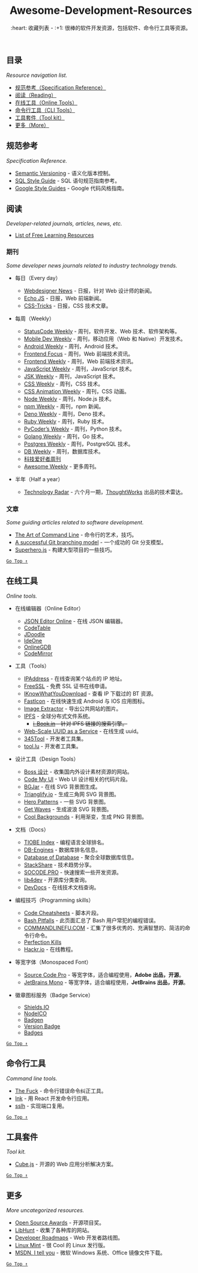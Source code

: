<div align="center">
  <h1>Awesome-Development-Resources</h1>

  <p>:heart: 收藏列表 - :+1: 很棒的软件开发资源，包括软件、命令行工具等资源。</p>
</div>

<br />

## 目录

*Resource navigation list.*

- [规范参考（Specification Reference）](#规范参考)
- [阅读（Reading）](#阅读)
- [在线工具（Online Tools）](#在线工具)
- [命令行工具（CLI Tools）](#命令行工具)
- [工具套件（Tool kit）](#工具套件)
- [更多（More）](#更多)

## 规范参考

*Specification Reference.*

- [Semantic Versioning](https://semver.org/) - 语义化版本控制。
- [SQL Style Guide](https://www.sqlstyle.guide/) - SQL 语句规范指南参考。
- [Google Style Guides](https://google.github.io/styleguide/) - Google 代码风格指南。

## 阅读

*Developer-related journals, articles, news, etc.*

- [List of Free Learning Resources](https://ebookfoundation.github.io/free-programming-books/)

### 期刊

*Some developer news journals related to industry technology trends.*

- 每日（Every day）
  - [Webdesigner News](https://www.webdesignernews.com/) - 日报，针对 Web 设计师的新闻。
  - [Echo JS](https://www.echojs.com/) - 日报，Web 前端新闻。
  - [CSS-Tricks](https://css-tricks.com/) - 日报，CSS 技术文章。
  
- 每周（Weekly）
  - [StatusCode Weekly](https://weekly.statuscode.com/) - 周刊，软件开发、Web 技术、软件架构等。
  - [Mobile Dev Weekly](https://mobiledevweekly.com/) - 周刊，移动应用（Web 和 Native）开发技术。
  - [Android Weekly](https://androidweekly.net/) - 周刊，Android 技术。
  - [Frontend Focus](https://frontendfoc.us/) - 周刊，Web 前端技术资讯。
  - [Frontend Weekly](https://frontendweekly.co/) - 周刊，Web 前端技术资讯。
  - [JavaScript Weekly](https://javascriptweekly.com/) - 周刊，JavaScript 技术。
  - [JSK Weekly](https://javascriptkicks.com/) - 周刊，JavaScript 技术。
  - [CSS Weekly](https://css-weekly.com/) - 周刊，CSS 技术。
  - [CSS Animation Weekly](https://cssanimation.rocks/weekly/) - 周刊，CSS 动画。
  - [Node Weekly](https://nodeweekly.com/) - 周刊，Node.js 技术。
  - [npm Weekly](https://www.npmjs.com/npm-weekly) - 周刊，npm 新闻。
  - [Deno Weekly](https://denoweekly.com/) - 周刊，Deno 技术。
  - [Ruby Weekly](https://rubyweekly.com/) - 周刊，Ruby 技术。
  - [PyCoder’s Weekly](https://pycoders.com/) - 周刊，Python 技术。
  - [Golang Weekly](https://golangweekly.com/) - 周刊，Go 技术。
  - [Postgres Weekly](https://postgresweekly.com/) - 周刊，PostgreSQL 技术。
  - [DB Weekly](https://dbweekly.com/) - 周刊，数据库技术。
  - [科技爱好者周刊](https://github.com/ruanyf/weekly)
  - [Awesome Weekly](https://github.com/jondot/awesome-weekly) - 更多周刊。

- 半年（Half a year）
  - [Technology Radar](https://www.thoughtworks.com/radar) - 六个月一期，[ThoughtWorks](https://www.thoughtworks.com/) 出品的技术雷达。

### 文章

*Some guiding articles related to software development.*

- [The Art of Command Line](https://github.com/jlevy/the-art-of-command-line) - 命令行的艺术，技巧。
- [A successful Git branching model](https://nvie.com/posts/a-successful-git-branching-model/) - 一个成功的 Git 分支模型。
- [Superhero.js](http://superherojs.com/) - 构建大型项目的一些技巧。

[`Go Top ↑`](#awesome-development-resources)

## 在线工具

*Online tools.*

- 在线编辑器（Online Editor）
  - [JSON Editor Online](http://jsoneditoronline.org/) - 在线 JSON 编辑器。
  - [CodeTable](https://code.hackerearth.com/)
  - [JDoodle](https://www.jdoodle.com/)
  - [IdeOne](https://ideone.com/)
  - [OnlineGDB](https://www.onlinegdb.com/)
  - [CodeMirror](https://codemirror.net/)

- 工具（Tools）
  - [IPAddress](https://www.ipaddress.com/) - 在线查询某个站点的 IP 地址。
  - [FreeSSL](https://freessl.org/) - 免费 SSL 证书在线申请。
  - [IKnowWhatYouDownload](https://iknowwhatyoudownload.com/) - 查看 IP 下载过的 BT 资源。
  - [FastIcon](https://fasticon.sawirstudio.com/) - 在线快速生成 Android 与 IOS 应用图标。
  - [Image Extractor](https://extract.pics/) - 导出公共网站的图片。
  - [IPFS](https://ipfs.io/) - 全球分布式文件系统。
    - ~~[i-Book.in](https://book.tstrs.me/) - 针对 IPFS 链接的搜索引擎。~~
  - [Web-Scale UUID as a Service](https://uuid.rocks/) - 在线生成 uuid。
  - [345Tool](https://www.345tool.com/) - 开发者工具集。
  - [tool.lu](https://tool.lu/) - 开发者工具集。

- 设计工具（Design Tools）
  - [Boss 设计](https://www.bossdesign.cn/) - 收集国内外设计素材资源的网站。
  - [Code My UI](https://codemyui.com/) - Web UI 设计相关的代码片段。
  - [BGJar](https://bgjar.com/) - 在线 SVG 背景图生成。
  - [Trianglify.io](https://trianglify.io/) - 生成三角网 SVG 背景图。
  - [Hero Patterns](http://www.heropatterns.com/) - 一些 SVG 背景图。
  - [Get Waves](https://getwaves.io/) - 生成波浪 SVG 背景图。
  - [Cool Backgrounds](https://coolbackgrounds.io/) - 利用渐变，生成 PNG 背景图。

- 文档（Docs）
  - [TIOBE Index](https://www.tiobe.com/tiobe-index/) - 编程语言全球排名。
  - [DB-Engines](https://db-engines.com/) - 数据库排名信息。
  - [Database of Database](https://dbdb.io/) - 聚合全球数据库信息。
  - [StackShare](https://stackshare.io/) - 技术趋势分享。  
  - [SOCODE.PRO](https://socode.pro/) - 快速搜索一些开发资源。
  - [lib4dev](http://www.lib4dev.in/) - 开源库分类查询。
  - [DevDocs](https://devdocs.io/) - 在线技术文档查询。

- 编程技巧（Programming skills）
  - [Code Cheatsheets](https://devhints.io/) - 脚本片段。
  - [Bash Pitfalls](http://mywiki.wooledge.org/BashPitfalls) - 此页面汇总了 Bash 用户常犯的编程错误。
  - [COMMANDLINEFU.COM](https://www.commandlinefu.com/commands/browse) - 汇集了很多优秀的、充满智慧的、简洁的命令行命令。
  - [Perfection Kills](http://perfectionkills.com/)	
  - [Hackr.io](https://hackr.io/) - 在线教程。				

- 等宽字体（Monospaced Font）
  - [Source Code Pro](https://github.com/adobe-fonts/source-code-pro) - 等宽字体，适合编程使用，**Adobe 出品，开源**。
  - [JetBrains Mono](https://www.jetbrains.com/lp/mono/) - 等宽字体，适合编程使用，**JetBrains 出品，开源**。

- 徽章图标服务（Badge Service）
  - [Shields.IO](https://shields.io/)
  - [NodeICO](https://nodei.co/)
  - [Badgen](https://badgen.net/)
  - [Version Badge](https://badge.fury.io/)
  - [Badges](https://formidable.com/open-source/badges/)

[`Go Top ↑`](#awesome-development-resources)

## 命令行工具

*Command line tools.*

- [The Fuck](https://github.com/nvbn/thefuck) - 命令行错误命令纠正工具。
- [Ink](https://github.com/vadimdemedes/ink) - 用 React 开发命令行应用。
- [sslh](https://github.com/yrutschle/sslh) - 实现端口复用。

[`Go Top ↑`](#awesome-development-resources)

## 工具套件

*Tool kit.*

- [Cube.js](https://cube.dev/) - 开源的 Web 应用分析解决方案。

[`Go Top ↑`](#awesome-development-resources)

## 更多

*More uncategorized resources.*

- [Open Source Awards](https://osawards.com/) - 开源项目奖。
- [LibHunt](https://www.libhunt.com/) - 收集了各种库的网站。
- [Developer Roadmaps](https://roadmap.sh/) - Web 开发者路线图。
- [Linux Mint](https://www.linuxmint.com/) - 很 Cool 的 Linux 发行版。
- [MSDN, I tell you](https://msdn.itellyou.cn/) - 微软 Windows 系统、Office 镜像文件下载。

[`Go Top ↑`](#awesome-development-resources)
